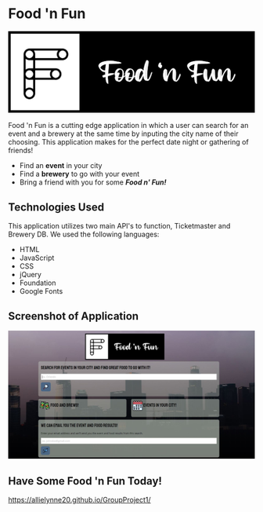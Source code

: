 # Food 'n Fun

![Food 'n Fun](assets/images/logo.png)

Food 'n Fun is a cutting edge application in which a user can search for an event and a brewery at the same time by inputing the city name of their choosing. This application makes for the perfect date night or gathering of friends!

* Find an __event__ in your city
* Find a __brewery__ to go with your event
* Bring a friend with you for some __*Food n' Fun!*__

## Technologies Used

This application utilizes two main API's to function, Ticketmaster and Brewery DB.
We used the following languages:

* HTML
* JavaScript
* CSS
* jQuery
* Foundation
* Google Fonts

## Screenshot of Application

![Screenshot of Food 'n Fun Application](assets/images/screen.jpg)

## Have Some Food 'n Fun Today!

<a href="https://allielynne20.github.io/GroupProject1/" target="_blank">https://allielynne20.github.io/GroupProject1/</a>
